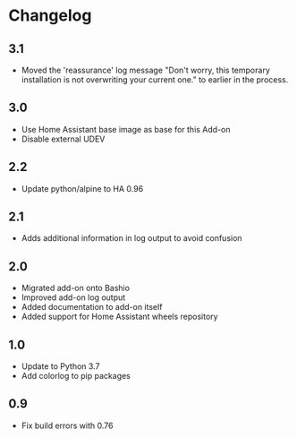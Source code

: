 # Changelog

## 3.1

- Moved the 'reassurance' log message "Don't worry, this temporary installation is not overwriting your current one." to earlier in the process.

## 3.0

- Use Home Assistant base image as base for this Add-on
- Disable external UDEV

## 2.2

- Update python/alpine to HA 0.96

## 2.1

- Adds additional information in log output to avoid confusion

## 2.0

- Migrated add-on onto Bashio
- Improved add-on log output
- Added documentation to add-on itself
- Added support for Home Assistant wheels repository

## 1.0

- Update to Python 3.7
- Add colorlog to pip packages

## 0.9

- Fix build errors with 0.76

